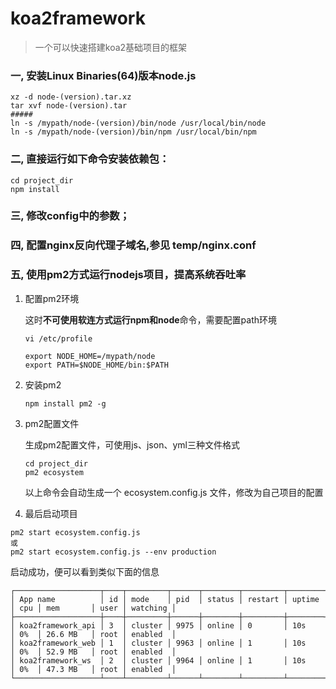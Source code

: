 # koa2framework
> 一个可以快速搭建koa2基础项目的框架

### 一, 安装Linux Binaries(64)版本node.js
```
xz -d node-(version).tar.xz
tar xvf node-(version).tar
#####
ln -s /mypath/node-(version)/bin/node /usr/local/bin/node
ln -s /mypath/node-(version)/bin/npm /usr/local/bin/npm
```

### 二, 直接运行如下命令安装依赖包：
```
cd project_dir
npm install
```

### 三, 修改config中的参数；

### 四, 配置nginx反向代理子域名,参见 temp/nginx.conf

### 五, 使用pm2方式运行nodejs项目，提高系统吞吐率
    
1. 配置pm2环境

    这时**不可使用软连方式运行npm和node**命令，需要配置path环境
      
    ```
    vi /etc/profile
    
    export NODE_HOME=/mypath/node
    export PATH=$NODE_HOME/bin:$PATH 
    ```
2. 安装pm2
    ```
    npm install pm2 -g
    ```
3. pm2配置文件
    
    生成pm2配置文件，可使用js、json、yml三种文件格式
    ```
    cd project_dir
    pm2 ecosystem
    ```
    以上命令会自动生成一个 ecosystem.config.js 文件，修改为自己项目的配置
4. 最后启动项目
```
pm2 start ecosystem.config.js
或
pm2 start ecosystem.config.js --env production
```
启动成功，便可以看到类似下面的信息
```
┌───────────────────┬────┬─────────┬──────┬────────┬─────────┬────────┬─────┬───────────┬──────┬──────────┐
│ App name          │ id │ mode    │ pid  │ status │ restart │ uptime │ cpu │ mem       │ user │ watching │
├───────────────────┼────┼─────────┼──────┼────────┼─────────┼────────┼─────┼───────────┼──────┼──────────┤
│ koa2framework_api │ 3  │ cluster │ 9975 │ online │ 0       │ 10s    │ 0%  │ 26.6 MB   │ root │ enabled  │
│ koa2framework_web │ 1  │ cluster │ 9963 │ online │ 1       │ 10s    │ 0%  │ 52.9 MB   │ root │ enabled  │
│ koa2framework_ws  │ 2  │ cluster │ 9964 │ online │ 1       │ 10s    │ 0%  │ 47.3 MB   │ root │ enabled  │
└───────────────────┴────┴─────────┴──────┴────────┴─────────┴────────┴─────┴───────────┴──────┴──────────┘
```
    